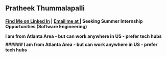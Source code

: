 ## <b> Pratheek Thummalapalli <b>
#### [Find Me on Linked In](https://https://www.linkedin.com/in/pratheekthummalapalli/) | [Email me at ](mailto:pratheet@vt.edu) | Seeking Summer Internship Opportunities (Software Engineering)

<p style="line-height: 50%;">I am from Atlanta Area - but can work anywhere in US - prefer tech hubs</p>
######  I am from Atlanta Area - but can work anywhere in US - prefer tech hubs 



